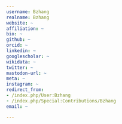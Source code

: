 ```yaml
---
username: Bzhang
realname: Bzhang
website: ~
affiliation: ~
bio: ~
github: ~
orcid: ~
linkedin: ~
googlescholar: ~
wikidata: ~
twitter: ~
mastodon-url: ~
meta: ~
instagram: ~
redirect_from:
- /index.php/User:Bzhang
- /index.php/Special:Contributions/Bzhang
email: ~

---
```

